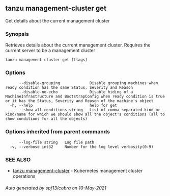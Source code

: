 ## tanzu management-cluster get

Get details about the current management cluster

### Synopsis

Retrieves details about the current management cluster. Requires the current server to be a management cluster

```
tanzu management-cluster get [flags]
```

### Options

```
      --disable-grouping             Disable grouping machines when ready condition has the same Status, Severity and Reason
      --disable-no-echo              Disable hiding of a MachineInfrastructure and BootstrapConfig when ready condition is true or it has the Status, Severity and Reason of the machine's object
  -h, --help                         help for get
      --show-all-conditions string   List of comma separated kind or kind/name for which we should show all the object's conditions (all to show conditions for all the objects)
```

### Options inherited from parent commands

```
      --log-file string   Log file path
  -v, --verbose int32     Number for the log level verbosity(0-9)
```

### SEE ALSO

* [tanzu management-cluster](tanzu_management-cluster.md)	 - Kubernetes management cluster operations

###### Auto generated by spf13/cobra on 10-May-2021
